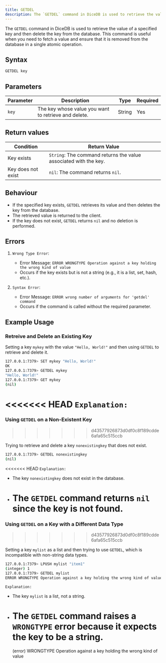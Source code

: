 ```yaml
---
title: GETDEL
description: The `GETDEL` command in DiceDB is used to retrieve the value of a specified key and then delete the key from the database. This command is useful when you need to fetch a value and ensure that it is removed from the database in a single atomic operation.
---
```


The `GETDEL` command in DiceDB is used to retrieve the value of a specified key and then delete the key from the database. This command is useful when you need to fetch a value and ensure that it is removed from the database in a single atomic operation.

## Syntax

```bash
GETDEL key
```

## Parameters

| Parameter | Description                                          | Type   | Required |
| --------- | ---------------------------------------------------- | ------ | -------- |
| `key`     | The key whose value you want to retrieve and delete. | String | Yes      |

## Return values

| Condition          | Return Value                                                     |
| ------------------ | ---------------------------------------------------------------- |
| Key exists         | `String`: The command returns the value associated with the key. |
| Key does not exist | `nil`: The command returns `nil`.                                |

## Behaviour

- If the specified key exists, `GETDEL` retrieves its value and then deletes the key from the database.
- The retrieved value is returned to the client.
- If the key does not exist, `GETDEL` returns `nil` and no deletion is performed.

## Errors

1. `Wrong Type Error`:

   - Error Message: `ERROR WRONGTYPE Operation against a key holding the wrong kind of value`
   - Occurs if the key exists but is not a string (e.g., it is a list, set, hash, etc.).

2. `Syntax Error`:

   - Error Message: `ERROR wrong number of arguments for 'getdel' command`
   - Occurs if the command is called without the required parameter.

## Example Usage

### Retreive and Delete an Existing Key

Setting a key `mykey` with the value `"Hello, World!"` and then using `GETDEL` to retrieve and delete it.

```bash
127.0.0.1:7379> SET mykey "Hello, World!"
OK
127.0.0.1:7379> GETDEL mykey
"Hello, World!"
127.0.0.1:7379> GET mykey
(nil)
```

<<<<<<< HEAD
`Explanation:`
=======

### Using `GETDEL` on a Non-Existent Key

> > > > > > > d43577926873d0df0c8f189cdde6afa65c515ccb

Trying to retrieve and delete a key `nonexistingkey` that does not exist.

```bash
127.0.0.1:7379> GETDEL nonexistingkey
(nil)
```

<<<<<<< HEAD
`Explanation:`

- The key `nonexistingkey` does not exist in the database.
- # The `GETDEL` command returns `nil` since the key is not found.

### Using `GETDEL` on a Key with a Different Data Type

> > > > > > > d43577926873d0df0c8f189cdde6afa65c515ccb

Setting a key `mylist` as a list and then trying to use `GETDEL`, which is incompatible with non-string data types.

```bash
127.0.0.1:7379> LPUSH mylist "item1"
(integer) 1
127.0.0.1:7379> GETDEL mylist
ERROR WRONGTYPE Operation against a key holding the wrong kind of value
```

`Explanation:`

- The key `mylist` is a list, not a string.
- # The `GETDEL` command raises a `WRONGTYPE` error because it expects the key to be a string.
  (error) WRONGTYPE Operation against a key holding the wrong kind of value
